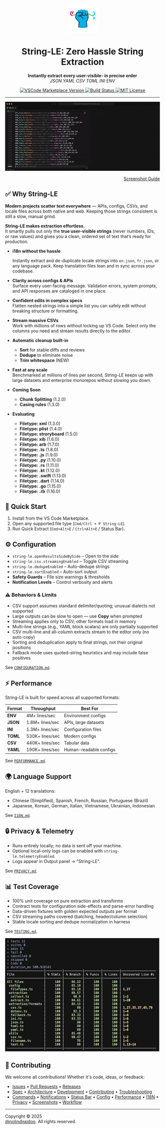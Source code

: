 <p align="center">
  <img src="src/assets/images/icon.png" alt="String-LE Logo" width="96" height="96"/>
</p>
<h1 align="center">String-LE: Zero Hassle String Extraction</h1>
<p align="center">
  <b>Instantly extract every user-visible- in precise order</b><br/>
  <i>JSON YAML CSV TOML INI ENV</i>
</p>

<p align="center">
  <!-- Marketplace -->
  <a href="https://marketplace.visualstudio.com/items?itemName=nolindnaidoo.string-le">
    <img src="https://img.shields.io/visual-studio-marketplace/v/nolindnaidoo.string-le" alt="VSCode Marketplace Version" />
  </a>
  <!-- Build -->
  <a href="https://github.com/nolindnaidoo/string-le/actions">
    <img src="https://img.shields.io/github/actions/workflow/status/nolindnaidoo/string-le/ci.yml?branch=main" alt="Build Status" />
  </a>
  <!-- License -->
  <a href="https://github.com/nolindnaidoo/string-le/blob/main/LICENSE">
    <img src="https://img.shields.io/github/license/nolindnaidoo/string-le" alt="MIT License" />
  </a>
</p>

---

<p align="center">
  <img src="src/assets/images/preview.gif" alt="CSV Streaming (Editor) animation" style="max-width: 100%; height: auto;" />
</p>
<p align="right">
 <a href="https://github.com/nolindnaidoo/string-le/blob/main/docs/SCREENSHOTS.md">Screenshot Guide</a>
</p>

## ✅ Why String-LE

**Modern projects scatter text everywhere** — APIs, configs, CSVs, and locale files across both native and web. Keeping those strings consistent is still a slow, manual grind.

**String-LE makes extraction effortless.**  
It smartly pulls out only the **true user-visible strings** (never numbers, IDs, or raw values) and gives you a clean, ordered set of text that’s ready for production.

- **i18n without the hassle**  

  Instantly extract and de-duplicate locale strings into `en.json`, `fr.json`, or any language pack. Keep translation files lean and in sync across your codebase.

- **Clarity across configs & APIs**  
  Surface every user-facing message. Validation errors, system prompts, and API responses are cataloged in one place.

- **Confident edits in complex specs**  
  Flatten nested strings into a simple list you can safely edit without breaking structure or formatting.

- **Stream massive CSVs**  
  Work with millions of rows without locking up VS Code. Select only the columns you need and stream results directly to the editor.

- **Automatic cleanup built-in**  
  - **Sort** for stable diffs and reviews  
  - **Dedupe** to eliminate noise
  - **Trim whitespace** (NEW) 
  

- **Fast at any scale**  
  Benchmarked at millions of lines per second, String-LE keeps up with large datasets and enterprise monorepos without slowing you down.

- **Coming Soon**
  - **Chunk Splitting** (1.2.0)
  - **Casing rules** (1.3.0)

- **Evaluating**
  - **Filetype: xml** (1.3.0)
  - **Filetype: plist** (1.4.0)
  - **Filetype: stroryboard** (1.5.0)
  - **Filetype: xib** (1.6.0)  
  - **Filetype: arb** (1.7.0)
  - **Filetype: .ts** (1.8.0)
  - **Filetype: .js** (1.9.0)
  - **Filetype: .py** (1.10.0)
  - **Filetype: .rs** (1.11.0)
  - **Filetype: .kt** (1.12.0)
  - **Filetype: .swift** (1.13.0)
  - **Filetype: .dart** (1.14.0)
  - **Filetype: .go** (1.15.0)
  - **Filetype: .rb** (1.16.0)


## 🚀 Quick Start

1. Install from the VS Code Marketplace.
2. Open any supported file type (`Cmd/Ctrl + P String-LE`).
3. Run Quick Extract (`Cmd+Alt+E` / `Ctrl+Alt+E` / Status Bar).

## ⚙️ Configuration

- `string-le.openResultsSideBySide` – Open to the side
- `string-le.csv.streamingEnabled` – Toggle CSV streaming
- `string-le.dedupeEnabled` – Auto-dedupe strings
- `string-le.sortEnabled` – Auto-sort output
- **Safety Guards** – File size warnings & thresholds
- **Notification Levels** – Control verbosity and alerts

### ⚠️ Behaviors & Limits

- CSV support assumes standard delimiter/quoting; unusual dialects not supported
- Large outputs can be slow to open — use **Copy** when prompted
- Streaming applies only to CSV; other formats load in memory
- Multi-line strings (e.g., YAML block scalars) are only partially supported
- CSV multi-line and all-column extracts stream to the editor only (no auto-copy)
- Sorting and deduplication apply to final strings, not their original positions
- Fallback mode uses quoted-string heuristics and may include false positives

See [`CONFIGURATION.md`](docs/CONFIGURATION.md).

## ⚡ Performance

String-LE is built for speed across all supported formats:

| Format   | Throughput      | Best For               |
| -------- | --------------- | ---------------------- |
| **ENV**  | 4M+ lines/sec   | Environment configs    |
| **JSON** | 1.8M+ lines/sec | APIs, large datasets   |
| **INI**  | 1.3M+ lines/sec | Configuration files    |
| **TOML** | 530K+ lines/sec | Modern configs         |
| **CSV**  | 440K+ lines/sec | Tabular data           |
| **YAML** | 190K+ lines/sec | Human-readable configs |

See [`PERFORMANCE.md`](docs/PERFORMANCE.md).

## 🌍 Language Support

English + 12 translations:

- Chinese (Simplified), Spanish, French, Russian, Portuguese (Brazil)
- Japanese, Korean, German, Italian, Vietnamese, Ukrainian, Indonesian

See [`I18N.md`](docs/I18N.md).

## 🔒 Privacy & Telemetry

- Runs entirely locally; no data is sent off your machine.
- Optional local-only logs can be enabled with `string-le.telemetryEnabled`.
- Logs appear in Output panel → “String-LE”.

See [`PRIVACY.md`](docs/PRIVACY.md).

## 📊 Test Coverage

- 100% unit coverage on pure extraction and transforms
- Contract tests for configuration side-effects and parse-error handling
- Data-driven fixtures with golden expected outputs per format
- CSV streaming paths covered (batching, header/column selection)
- Stable locale sorting and dedupe normalization in harness

See [`TESTING.md`](docs/TESTING.md).

![Test Coverage Report](src/assets/images/coverage-report-text.png)

## 🤝 Contributing

We welcome all contributions! Whether it's code, ideas, or feedback:

- [Issues](https://github.com/nolindnaidoo/string-le/issues) • [Pull Requests](https://github.com/nolindnaidoo/string-le/pulls) • [Releases](https://github.com/nolindnaidoo/string-le/releases)
- [Spec](docs/SPECIFICATION.md) • [Architecture](docs/ARCHITECTURE.md) • [Development](docs/DEVELOPMENT.md) • [Contributing](CONTRIBUTING.md) • [Troubleshooting](docs/TROUBLESHOOTING.md)
- [Commands](docs/COMMANDS.md) • [Notifications](docs/NOTIFICATIONS.md) • [Status Bar](docs/STATUSBAR.md) • [Config](docs/CONFIGURATION.md) • [Performance](docs/PERFORMANCE.md) • [I18N](docs/I18N.md) • [Privacy](docs/PRIVACY.md) • [Screenshots](docs/SCREENSHOTS.md) • [Workflow](docs/WORKFLOW.md)

---

Copyright © 2025  
<a href="https://github.com/nolindnaidoo">@nolindnaidoo</a>. All rights reserved.

